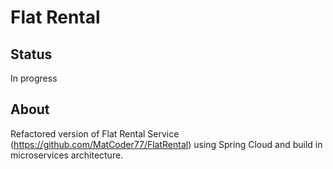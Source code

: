 # Flat Rental

## Status
In progress

## About
Refactored version of Flat Rental Service (https://github.com/MatCoder77/FlatRental) using Spring Cloud and build in microservices architecture.
